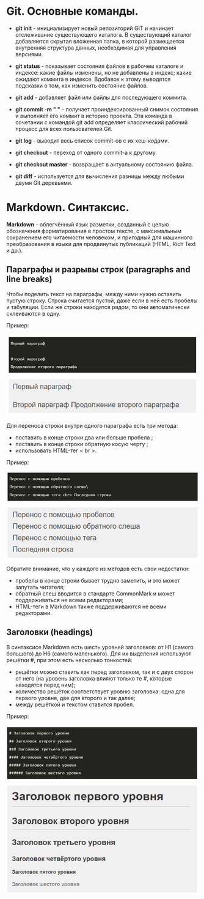 # Git. Основные команды.

* **git init** - инициализирует новый репозиторий GIT и начинает отслеживание существующего каталога. В существующий каталог добавляется скрытая вложенная папка, в которой размещается внутренняя структура данных, необходимая для управления версиями.

* **git status** - показывает состояния файлов в рабочем каталоге и индексе: какие файлы изменены, но не добавлены в индекс; какие ожидают коммита в индексе. Вдобавок к этому выводятся подсказки о том, как изменить состояние файлов.

* **git add** - добавляет файл или файлы для последующего коммита.

* **git commit -m " "** - получает проиндексированный снимок состояния и выполняет его коммит в историю проекта. Эта команда в сочетании с командой git add определяет классический рабочий процесс для всех пользователей Git.

* **git log** - выводит весь список commit-ов с их хеш-кодами.

* **git checkout** - переход от одного commit-а  к другому.

* **git checkout master** - возвращает в актуальному состоянию файла.

* **git diff** - используется для вычисления разницы между любыми двумя Git деревьями.

# Markdown. Синтаксис.

**Markdown** - облегчённый язык разметки, созданный с целью обозначения форматирования в простом тексте, с максимальным сохранением его читаемости человеком, и пригодный для машинного преобразования в языки для продвинутых публикаций (HTML, Rich Text и др.).

## Параграфы и разрывы строк (paragraphs and line breaks)

Чтобы поделить текст на параграфы, между ними нужно оставить пустую строку. Строка считается пустой, даже если в ней есть пробелы и табуляции. Если же строки находятся рядом, то они автоматически склеиваются в одну.

Пример:

![Параграфы в Markdown](<pics/Параграфы в Markdown.bmp>)

Для переноса строки внутри одного параграфа есть три метода:

* поставить в конце строки два или больше пробела   ;
* поставить в конце строки обратную косую черту \;
* использовать HTML-тег < br >.

Пример:

![Перенос текста в Markdown](<pics/Перенос текста в Markdown.bmp>)

Обратите внимание, что у каждого из методов есть свои недостатки:

* пробелы в конце строки бывает трудно заметить, и это может запутать читателя;
* обратный слеш вводится в стандарте CommonMark и может поддерживаться не всеми редакторами;
* HTML-теги в Markdown также поддерживаются не всеми редакторами.

## Заголовки (headings)

В синтаксисе Markdown есть шесть уровней заголовков: от H1 (самого большого) до H6 (самого маленького). Для их выделения используют решётки #, при этом есть несколько тонкостей:

* решётки можно ставить как перед заголовком, так и с двух сторон от него (на уровень заголовка влияют только те #, которые находятся перед ним);
* количество решёток соответствует уровню заголовка: одна для первого уровня, две для второго и так далее;
* между решёткой и текстом ставится пробел.

Пример:

![Уровни заголовков](<pics/Уровни заголовков в Markdown.bmp>)
